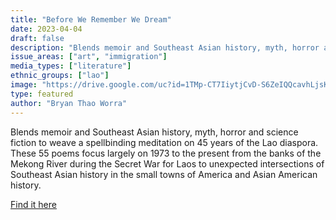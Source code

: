 ```yaml
---
title: "Before We Remember We Dream"
date: 2023-04-04
draft: false
description: "Blends memoir and Southeast Asian history, myth, horror and science fiction to weave a spellbinding meditation on 45 years of the Lao diaspora. These 55 poems focus largely on 1973 to the present  from the banks of the Mekong River during the Secret War for Laos to unexpected intersections of Southeast Asian history in the small towns of America and Asian American history."
issue_areas: ["art", "immigration"]
media_types: ["literature"]
ethnic_groups: ["lao"]
image: "https://drive.google.com/uc?id=1TMp-CT7IiytjCvD-S6ZeIQQcavhLjsKD"
type: featured
author: "Bryan Thao Worra"
---
```


Blends memoir and Southeast Asian history, myth, horror and science fiction to weave a spellbinding meditation on 45 years of the Lao diaspora. These 55 poems focus largely on 1973 to the present  from the banks of the Mekong River during the Secret War for Laos to unexpected intersections of Southeast Asian history in the small towns of America and Asian American history.

[Find it here](https://sahtu.press/product/p/before-we-remember-we-dream)
